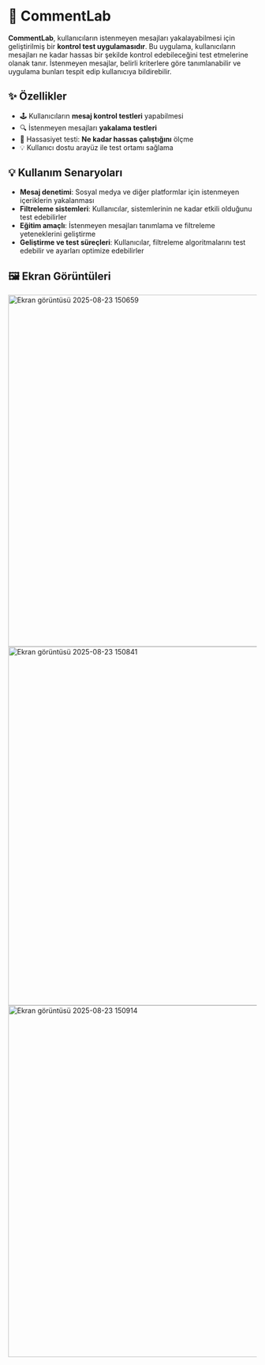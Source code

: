 # 🧪 CommentLab

**CommentLab**, kullanıcıların istenmeyen mesajları yakalayabilmesi için geliştirilmiş bir **kontrol test uygulamasıdır**. Bu uygulama, kullanıcıların mesajları ne kadar hassas bir şekilde kontrol edebileceğini test etmelerine olanak tanır. İstenmeyen mesajlar, belirli kriterlere göre tanımlanabilir ve uygulama bunları tespit edip kullanıcıya bildirebilir.

## ✨ Özellikler

- 🕹️ Kullanıcıların **mesaj kontrol testleri** yapabilmesi
- 🔍 İstenmeyen mesajları **yakalama testleri**
- 🎯 Hassasiyet testi: **Ne kadar hassas çalıştığını** ölçme
- 💡 Kullanıcı dostu arayüz ile test ortamı sağlama

## 💡 Kullanım Senaryoları

- **Mesaj denetimi**: Sosyal medya ve diğer platformlar için istenmeyen içeriklerin yakalanması
- **Filtreleme sistemleri**: Kullanıcılar, sistemlerinin ne kadar etkili olduğunu test edebilirler
- **Eğitim amaçlı**: İstenmeyen mesajları tanımlama ve filtreleme yeteneklerini geliştirme
- **Geliştirme ve test süreçleri**: Kullanıcılar, filtreleme algoritmalarını test edebilir ve ayarları optimize edebilirler

## 🖼️ Ekran Görüntüleri

<img width="760" height="713" alt="Ekran görüntüsü 2025-08-23 150659" src="https://github.com/user-attachments/assets/cced1db1-5878-46d1-97a5-e16dade9f8bf" />
<img width="938" height="727" alt="Ekran görüntüsü 2025-08-23 150841" src="https://github.com/user-attachments/assets/0c18496d-a466-428b-8b88-c8f261a3f0d0" />
<img width="920" height="713" alt="Ekran görüntüsü 2025-08-23 150914" src="https://github.com/user-attachments/assets/f4f1eace-67ad-4ba9-8172-22932d12a6c1" />
